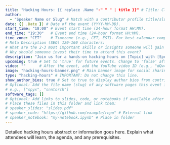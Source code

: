 ```yaml
---
title: "Hacking Hours: {{ replace .Name "-" " " | title }}" # Title: Clear & concise (50-60 chars). What topic and speaker will attract attendees?
author:
  - "Speaker Name or Slug" # Match with a contributor profile title/slug.
date: {{ .Date }} # Date of the event (YYYY-MM-DD).
start_time: "18:00" # Event start time (24-hour format HH:MM).
end_time: "19:30"   # Event end time (24-hour format HH:MM).
time_zone: "CET"    # Timezone (e.g., CET, EST). For best calendar compatibility, use an IANA Time Zone name like "Europe/Berlin" or "America/New_York".
# Meta Description (SEO) 120-160 characters:
# What are the 2-3 most important skills or insights someone will gain from this session?
# Why should someone invest their time to attend this event?
description: "Join us for a hands-on hacking hours on [Topic] with [Speaker Name]. You will learn how to [Key Takeaway 1] and explore [Key Takeaway 2]."
upcoming: true # Set to 'true' for future events. Change to 'false' after the event.
video: ""      # After the event, add the YouTube video ID (e.g., "dQw4w9WgXcQ").
image: "hacking-hours-banner.png" # Main banner image for social sharing (1200x630px). Place in this folder.
type: "hacking-hours" # IMPORTANT: Do not change this line.
show_author_bios: true # Set to true to display author bios from contributor profiles.
# Optional: Add the file name (slug) of any software pages this event is related to.
# e.g., ["spyx", "snntorch"]
software_tags: []
# Optional: Add links to slides, code, or notebooks if available after the event.
# Place these files in this folder and link them:
# speaker_slides: "slides.pdf"
# speaker_code: "https://github.com/example/repo" # External link
# speaker_notebook: "my-notebook.ipynb" # Place in folder
---
```

<!-- For best calendar compatibility, use an IANA Time Zone name like 'Europe/Berlin' or 'America/New_York'. See https://en.wikipedia.org/wiki/List_of_tz_database_time_zones -->
Detailed hacking hours abstract or information goes here.
Explain what attendees will learn, the agenda, and any prerequisites.